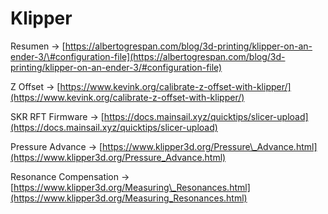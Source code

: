 # Klipper

Resumen -&gt; [https://albertogrespan.com/blog/3d-printing/klipper-on-an-ender-3/\#configuration-file](https://albertogrespan.com/blog/3d-printing/klipper-on-an-ender-3/#configuration-file)

Z Offset -&gt; [https://www.kevink.org/calibrate-z-offset-with-klipper/](https://www.kevink.org/calibrate-z-offset-with-klipper/)

SKR RFT Firmware -&gt; [https://docs.mainsail.xyz/quicktips/slicer-upload](https://docs.mainsail.xyz/quicktips/slicer-upload)

Pressure Advance -&gt; [https://www.klipper3d.org/Pressure\_Advance.html](https://www.klipper3d.org/Pressure_Advance.html)

Resonance Compensation -&gt; [https://www.klipper3d.org/Measuring\_Resonances.html](https://www.klipper3d.org/Measuring_Resonances.html)



